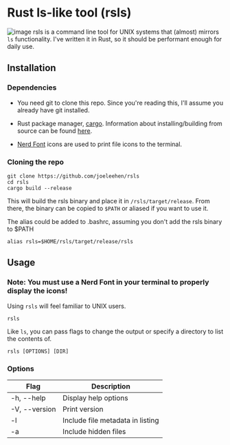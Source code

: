 # Rust ls-like tool (rsls)

![image](https://i.imgur.com/PWZcz1q.gif)
rsls is a command line tool for UNIX systems that (almost) mirrors `ls` functionality. I've written it in Rust, so it should be performant enough for daily use.

## Installation

### Dependencies
- You need git to clone this repo. Since you're reading this, I'll assume you already have git installed.

- Rust package manager, [cargo](https://doc.rust-lang.org/cargo/getting-started/installation.html). Information about installing/building from source can be found [here](https://doc.rust-lang.org/cargo/).
- [Nerd Font](https://www.nerdfonts.com/font-downloads) icons are used to print file icons to the terminal.
### Cloning the repo
```
git clone https://github.com/joeleehen/rsls
cd rsls
cargo build --release
```
This will build the rsls binary and place it in `/rsls/target/release`. From there, the binary can be copied to `$PATH` or aliased if you want to use it.

The alias could be added to .bashrc, assuming you don't add the rsls binary to $PATH
```
alias rsls=$HOME/rsls/target/release/rsls
```

## Usage
### Note: You must use a Nerd Font in your terminal to properly display the icons!

Using `rsls` will feel familiar to UNIX users.
```
rsls
```
Like `ls`, you can pass flags to change the output or specify a directory to list the contents of.
```
rsls [OPTIONS] [DIR]
```
### Options
Flag | Description
---|---
-h, --help | Display help options
-V, --version | Print version
-l | Include file metadata in listing
-a | Include hidden files
